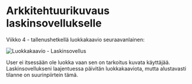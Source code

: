 # Arkkitehtuurikuvaus laskinsovellukselle

Viikko 4 - tallenushetkellä luokkakaavio seuraavanlainen:

![Luokkakaavio - Laskinsovellus](https://user-images.githubusercontent.com/62020899/163041856-3ea76e23-96dd-4a4b-aa23-eb6f60375afd.JPG)

User ei itsessään ole luokka vaan sen on tarkoitus kuvata käyttäjää. Laskinsovellukseni laajentuessa päivitän luokkakaaviota, mutta alustavasti tilanne on suurinpiirtein tämä.
